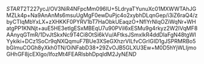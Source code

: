 $START$2T227ycJ/OV3NiR4NFpcMm096lU+5LdryaTYunuXc01MXWWTAhJGMZLk4p+Na9AnAnMs6msuUgMgF0ewDuPjc4o2xybhDLqnGep/i3iZ6raQ4/zbyCTIqMbYxLX+zXHKKF0PYRV1bT7HaObkUEaqzO+NflYrNIqOZiWqNr+WHatgPP1KNNjt+auE5HE3etIgESxMBEqU7u90PVil6xESMu9g4rkyz2W2IVqMF8AAnyqGTmR/1DvJtSkxNc9T4Ci8OtSi6kVu/AFtksJSmxlkR4ddDlaFgN48tgWIYykiki+DCz1SoCr9qNXQqmuF7BUe3XSeGXhzrVILfvCGrIGID1gJSPRMRBo5bGlmuCOGh8yXkh0TN/OiNFabD38+29ZvOJB5GLXU3Ew+M0D5hYjWLIjmoGHhGF8jcEXlgo/IfozMt4FEARlsbhDpqIdM2JyN$END$